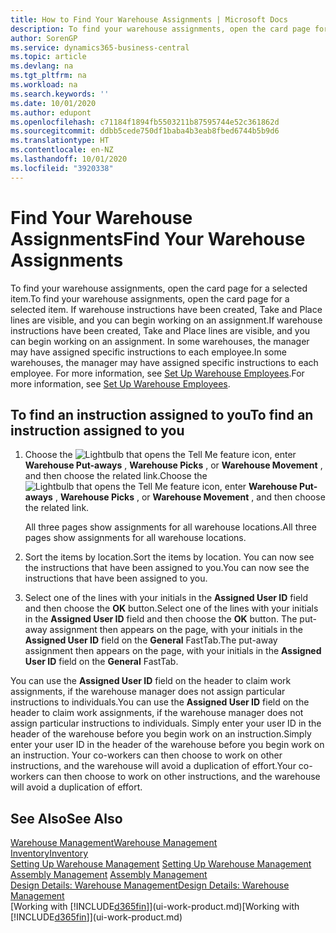 ```yaml
---
title: How to Find Your Warehouse Assignments | Microsoft Docs
description: To find your warehouse assignments, open the card page for a selected item. If warehouse instructions have been created, Take and Place lines are visible, and you can begin working on an assignment. In some warehouses, the manager may have assigned specific instructions to each employee.
author: SorenGP
ms.service: dynamics365-business-central
ms.topic: article
ms.devlang: na
ms.tgt_pltfrm: na
ms.workload: na
ms.search.keywords: ''
ms.date: 10/01/2020
ms.author: edupont
ms.openlocfilehash: c71184f1894fb5503211b87595744e52c361862d
ms.sourcegitcommit: ddbb5cede750df1baba4b3eab8fbed6744b5b9d6
ms.translationtype: HT
ms.contentlocale: en-NZ
ms.lasthandoff: 10/01/2020
ms.locfileid: "3920338"
---
```

# <a name="find-your-warehouse-assignments"></a><span data-ttu-id="8cb72-105">Find Your Warehouse Assignments</span><span class="sxs-lookup"><span data-stu-id="8cb72-105">Find Your Warehouse Assignments</span></span>
<span data-ttu-id="8cb72-106">To find your warehouse assignments, open the card page for a selected item.</span><span class="sxs-lookup"><span data-stu-id="8cb72-106">To find your warehouse assignments, open the card page for a selected item.</span></span> <span data-ttu-id="8cb72-107">If warehouse instructions have been created, Take and Place lines are visible, and you can begin working on an assignment.</span><span class="sxs-lookup"><span data-stu-id="8cb72-107">If warehouse instructions have been created, Take and Place lines are visible, and you can begin working on an assignment.</span></span> <span data-ttu-id="8cb72-108">In some warehouses, the manager may have assigned specific instructions to each employee.</span><span class="sxs-lookup"><span data-stu-id="8cb72-108">In some warehouses, the manager may have assigned specific instructions to each employee.</span></span> <span data-ttu-id="8cb72-109">For more information, see [Set Up Warehouse Employees](warehouse-how-to-set-up-warehouse-employees.md).</span><span class="sxs-lookup"><span data-stu-id="8cb72-109">For more information, see [Set Up Warehouse Employees](warehouse-how-to-set-up-warehouse-employees.md).</span></span>

## <a name="to-find-an-instruction-assigned-to-you"></a><span data-ttu-id="8cb72-110">To find an instruction assigned to you</span><span class="sxs-lookup"><span data-stu-id="8cb72-110">To find an instruction assigned to you</span></span>  
1.  <span data-ttu-id="8cb72-111">Choose the ![Lightbulb that opens the Tell Me feature](media/ui-search/search_small.png "Tell me what you want to do") icon, enter **Warehouse Put-aways** , **Warehouse Picks** , or **Warehouse Movement** , and then choose the related link.</span><span class="sxs-lookup"><span data-stu-id="8cb72-111">Choose the ![Lightbulb that opens the Tell Me feature](media/ui-search/search_small.png "Tell me what you want to do") icon, enter **Warehouse Put-aways** , **Warehouse Picks** , or **Warehouse Movement** , and then choose the related link.</span></span>

    <span data-ttu-id="8cb72-112">All three pages show assignments for all warehouse locations.</span><span class="sxs-lookup"><span data-stu-id="8cb72-112">All three pages show assignments for all warehouse locations.</span></span>  

2. <span data-ttu-id="8cb72-113">Sort the items by location.</span><span class="sxs-lookup"><span data-stu-id="8cb72-113">Sort the items by location.</span></span> <span data-ttu-id="8cb72-114">You can now see the instructions that have been assigned to you.</span><span class="sxs-lookup"><span data-stu-id="8cb72-114">You can now see the instructions that have been assigned to you.</span></span>  
3. <span data-ttu-id="8cb72-115">Select one of the lines with your initials in the **Assigned User ID** field and then choose the **OK** button.</span><span class="sxs-lookup"><span data-stu-id="8cb72-115">Select one of the lines with your initials in the **Assigned User ID** field and then choose the **OK** button.</span></span> <span data-ttu-id="8cb72-116">The put-away assignment then appears on the page, with your initials in the **Assigned User ID** field on the **General** FastTab.</span><span class="sxs-lookup"><span data-stu-id="8cb72-116">The put-away assignment then appears on the page, with your initials in the **Assigned User ID** field on the **General** FastTab.</span></span>  

<span data-ttu-id="8cb72-117">You can use the **Assigned User ID** field on the header to claim work assignments, if the warehouse manager does not assign particular instructions to individuals.</span><span class="sxs-lookup"><span data-stu-id="8cb72-117">You can use the **Assigned User ID** field on the header to claim work assignments, if the warehouse manager does not assign particular instructions to individuals.</span></span> <span data-ttu-id="8cb72-118">Simply enter your user ID in the header of the warehouse before you begin work on an instruction.</span><span class="sxs-lookup"><span data-stu-id="8cb72-118">Simply enter your user ID in the header of the warehouse before you begin work on an instruction.</span></span> <span data-ttu-id="8cb72-119">Your co-workers can then choose to work on other instructions, and the warehouse will avoid a duplication of effort.</span><span class="sxs-lookup"><span data-stu-id="8cb72-119">Your co-workers can then choose to work on other instructions, and the warehouse will avoid a duplication of effort.</span></span>  

## <a name="see-also"></a><span data-ttu-id="8cb72-120">See Also</span><span class="sxs-lookup"><span data-stu-id="8cb72-120">See Also</span></span>  
[<span data-ttu-id="8cb72-121">Warehouse Management</span><span class="sxs-lookup"><span data-stu-id="8cb72-121">Warehouse Management</span></span>](warehouse-manage-warehouse.md)  
[<span data-ttu-id="8cb72-122">Inventory</span><span class="sxs-lookup"><span data-stu-id="8cb72-122">Inventory</span></span>](inventory-manage-inventory.md)  
<span data-ttu-id="8cb72-123">[Setting Up Warehouse Management](warehouse-setup-warehouse.md)   </span><span class="sxs-lookup"><span data-stu-id="8cb72-123">[Setting Up Warehouse Management](warehouse-setup-warehouse.md)   </span></span>  
<span data-ttu-id="8cb72-124">[Assembly Management](assembly-assemble-items.md)  </span><span class="sxs-lookup"><span data-stu-id="8cb72-124">[Assembly Management](assembly-assemble-items.md)  </span></span>  
[<span data-ttu-id="8cb72-125">Design Details: Warehouse Management</span><span class="sxs-lookup"><span data-stu-id="8cb72-125">Design Details: Warehouse Management</span></span>](design-details-warehouse-management.md)  
<span data-ttu-id="8cb72-126">[Working with [!INCLUDE[d365fin](includes/d365fin_md.md)]](ui-work-product.md)</span><span class="sxs-lookup"><span data-stu-id="8cb72-126">[Working with [!INCLUDE[d365fin](includes/d365fin_md.md)]](ui-work-product.md)</span></span> 
